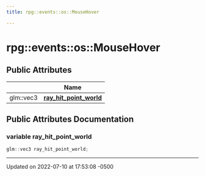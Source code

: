 ```yaml
---
title: rpg::events::os::MouseHover

---
```


# rpg::events::os::MouseHover





## Public Attributes

|                | Name           |
| -------------- | -------------- |
| glm::vec3 | **[ray_hit_point_world](/engine/Classes/structrpg_1_1events_1_1os_1_1_mouse_hover/#variable-ray-hit-point-world)**  |

## Public Attributes Documentation

### variable ray_hit_point_world

```cpp
glm::vec3 ray_hit_point_world;
```


-------------------------------

Updated on 2022-07-10 at 17:53:08 -0500